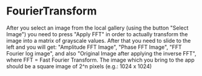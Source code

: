 FourierTransform
================
After you select an image from the local gallery (using the button
"Select Image") you need to press "Apply FFT" in order to actually
transform the image into a matrix of grayscale values. After that you
need to slide to the left and you will get: "Amplitude FFT Image",
"Phase FFT Image", "FFT Fourier log image", and also "Original Image
after applying the inverse FFT", where FFT = Fast Fourier Transform.
The image which you bring to the app should be a square image of 2^n
pixels (e.g.: 1024 x 1024)
